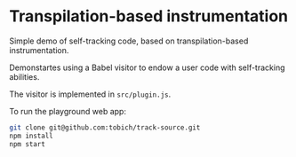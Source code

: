 # Transpilation-based instrumentation

Simple demo of self-tracking code, based on transpilation-based instrumentation.

Demonstartes using a Babel visitor to endow a user code with self-tracking abilities.

The visitor is implemented in `src/plugin.js`.

To run the playground web app:

```bash
git clone git@github.com:tobich/track-source.git
npm install
npm start
```


